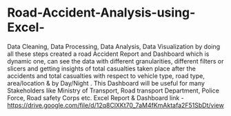 # Road-Accident-Analysis-using-Excel-
Data Cleaning, Data Processing, Data Analysis, Data Visualization by doing all these steps created a road Accident Report and Dashboard which is dynamic one, can see the data with different granularities, different filters or slicers and getting insights of total casualties taken place after the accidents and total casualties with respect to vehicle type, road type, area/location & by Day/Night . This Dashboard will be useful for many Stakeholders like Ministry of Transport, Road transport Department, Police Force, Road safety Corps etc.
Excel Report & Dashboard link - https://drive.google.com/file/d/12q8ClXKt70_7aM4fKmAktafa2F51SbDt/view
